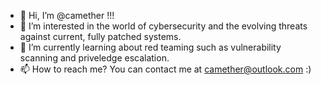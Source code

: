 - 👋 Hi, I’m @camether !!!
- 👀 I’m interested in the world of cybersecurity and the evolving threats against current, fully patched systems. 
- 🌱 I’m currently learning about red teaming such as vulnerability scanning and priveledge escalation.
- 📫 How to reach me? You can contact me at camether@outlook.com :)

<!---
camether/camether is a ✨ special ✨ repository because its `README.md` (this file) appears on your GitHub profile.
You can click the Preview link to take a look at your changes.
--->
